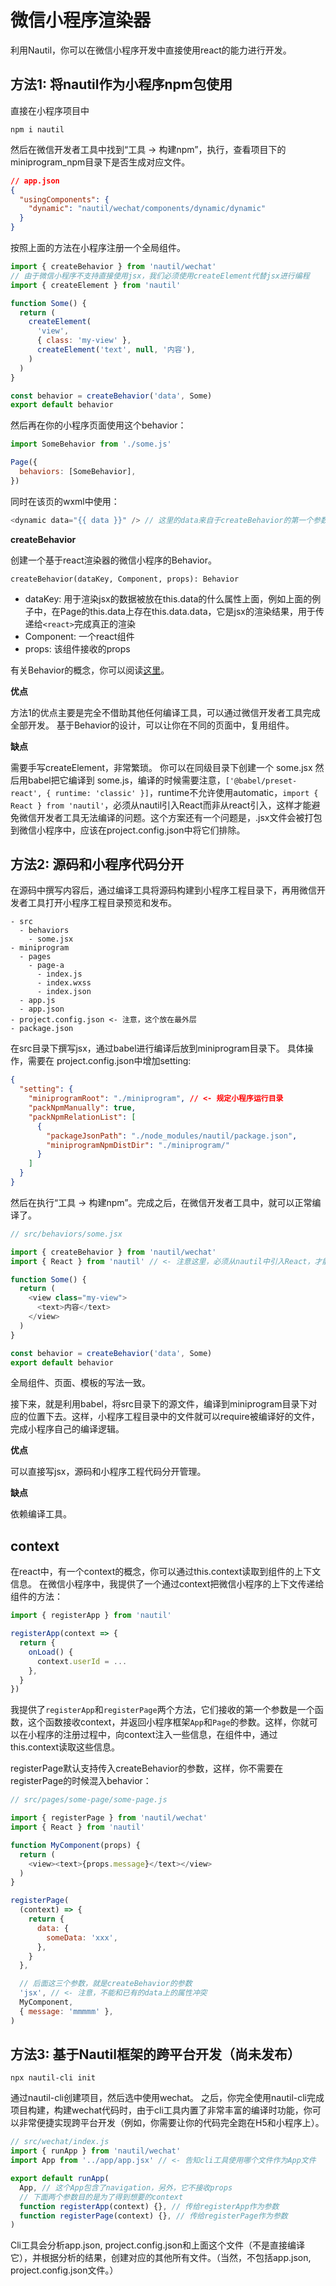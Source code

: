 # 微信小程序渲染器

利用Nautil，你可以在微信小程序开发中直接使用react的能力进行开发。

## 方法1: 将nautil作为小程序npm包使用

直接在小程序项目中

```
npm i nautil
```

然后在微信开发者工具中找到“工具 -> 构建npm”，执行，查看项目下的miniprogram_npm目录下是否生成对应文件。

```json
// app.json
{
  "usingComponents": {
    "dynamic": "nautil/wechat/components/dynamic/dynamic"
  }
}
```

按照上面的方法在小程序注册一个全局组件。

```js
import { createBehavior } from 'nautil/wechat'
// 由于微信小程序不支持直接使用jsx，我们必须使用createElement代替jsx进行编程
import { createElement } from 'nautil'

function Some() {
  return (
    createElement(
      'view',
      { class: 'my-view' },
      createElement('text', null, '内容'),
    )
  )
}

const behavior = createBehavior('data', Some)
export default behavior
```

然后再在你的小程序页面使用这个behavior：

```js
import SomeBehavior from './some.js'

Page({
  behaviors: [SomeBehavior],
})
```

同时在该页的wxml中使用：

```js
<dynamic data="{{ data }}" /> // 这里的data来自于createBehavior的第一个参数
```

**createBehavior**

创建一个基于react渲染器的微信小程序的Behavior。

```
createBehavior(dataKey, Component, props): Behavior
```

- dataKey: 用于渲染jsx的数据被放在this.data的什么属性上面，例如上面的例子中，在Page的this.data上存在this.data.data，它是jsx的渲染结果，用于传递给`<react>`完成真正的渲染
- Component: 一个react组件
- props: 该组件接收的props

有关Behavior的概念，你可以阅读[这里](https://developers.weixin.qq.com/miniprogram/dev/framework/custom-component/behaviors.html)。

**优点**

方法1的优点主要是完全不借助其他任何编译工具，可以通过微信开发者工具完成全部开发。
基于Behavior的设计，可以让你在不同的页面中，复用组件。

**缺点**

需要手写createElement，非常繁琐。
你可以在同级目录下创建一个 some.jsx 然后用babel把它编译到 some.js，编译的时候需要注意，`['@babel/preset-react', { runtime: 'classic' }]`，runtime不允许使用automatic，`import { React } from 'nautil'`，必须从nautil引入React而非从react引入，这样才能避免微信开发者工具无法编译的问题。这个方案还有一个问题是，.jsx文件会被打包到微信小程序中，应该在project.config.json中将它们排除。

## 方法2: 源码和小程序代码分开

在源码中撰写内容后，通过编译工具将源码构建到小程序工程目录下，再用微信开发者工具打开小程序工程目录预览和发布。

```
- src
  - behaviors
    - some.jsx
- miniprogram
  - pages
    - page-a
      - index.js
      - index.wxss
      - index.json
  - app.js
  - app.json
- project.config.json <- 注意，这个放在最外层
- package.json
```

在src目录下撰写jsx，通过babel进行编译后放到miniprogram目录下。
具体操作，需要在 project.config.json中增加setting:

```json
{
  "setting": {
    "miniprogramRoot": "./miniprogram", // <- 规定小程序运行目录
    "packNpmManually": true,
    "packNpmRelationList": [
      {
        "packageJsonPath": "./node_modules/nautil/package.json",
        "miniprogramNpmDistDir": "./miniprogram/"
      }
    ]
  }
}
```

然后在执行“工具 -> 构建npm”。完成之后，在微信开发者工具中，就可以正常编译了。

```js
// src/behaviors/some.jsx

import { createBehavior } from 'nautil/wechat'
import { React } from 'nautil' // <- 注意这里，必须从nautil中引入React，才能避免微信开发者工具编译报错

function Some() {
  return (
    <view class="my-view">
      <text>内容</text>
    </view>
  )
}

const behavior = createBehavior('data', Some)
export default behavior
```

全局组件、页面、模板的写法一致。

接下来，就是利用babel，将src目录下的源文件，编译到miniprogram目录下对应的位置下去。这样，小程序工程目录中的文件就可以require被编译好的文件，完成小程序自己的编译逻辑。

**优点**

可以直接写jsx，源码和小程序工程代码分开管理。

**缺点**

依赖编译工具。

## context

在react中，有一个context的概念，你可以通过this.context读取到组件的上下文信息。
在微信小程序中，我提供了一个通过context把微信小程序的上下文传递给组件的方法：

```js
import { registerApp } from 'nautil'

registerApp(context => {
  return {
    onLoad() {
      context.userId = ...
    },
  }
})
```

我提供了`registerApp`和`registerPage`两个方法，它们接收的第一个参数是一个函数，这个函数接收context，并返回小程序框架`App`和`Page`的参数。这样，你就可以在小程序的注册过程中，向context注入一些信息，在组件中，通过this.context读取这些信息。

registerPage默认支持传入createBehavior的参数，这样，你不需要在registerPage的时候混入behavior：

```js
// src/pages/some-page/some-page.js

import { registerPage } from 'nautil/wechat'
import { React } from 'nautil'

function MyComponent(props) {
  return (
    <view><text>{props.message}</text></view>
  )
}

registerPage(
  (context) => {
    return {
      data: {
        someData: 'xxx',
      },
    }
  },

  // 后面这三个参数，就是createBehavior的参数
  'jsx', // <- 注意，不能和已有的data上的属性冲突
  MyComponent,
  { message: 'mmmmm' },
)
```

## 方法3: 基于Nautil框架的跨平台开发（尚未发布）

```
npx nautil-cli init
```

通过nautil-cli创建项目，然后选中使用wechat。
之后，你完全使用nautil-cli完成项目构建，构建wechat代码时，由于cli工具内置了非常丰富的编译时功能，你可以非常便捷实现跨平台开发（例如，你需要让你的代码完全跑在H5和小程序上）。

```js
// src/wechat/index.js
import { runApp } from 'nautil/wechat'
import App from '../app/app.jsx' // <- 告知cli工具使用哪个文件作为App文件

export default runApp(
  App, // 这个App包含了navigation，另外，它不接收props
  // 下面两个参数目的是为了得到想要的context
  function registerApp(context) {}, // 传给registerApp作为参数
  function registerPage(context) {}, // 传给registerPage作为参数
)
```

Cli工具会分析app.json, project.config.json和上面这个文件（不是直接编译它），并根据分析的结果，创建对应的其他所有文件。（当然，不包括app.json, project.config.json文件。）
